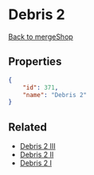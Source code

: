 # Debris 2

<no description available>

[Back to mergeShop](../merge-shops.md)

## Properties

```json
{
    "id": 371,
    "name": "Debris 2"
}
```

## Related

- [Debris 2 III](../items/21037-debris-2-iii.md)
- [Debris 2 II](../items/21036-debris-2-ii.md)
- [Debris 2 I](../items/21035-debris-2-i.md)

